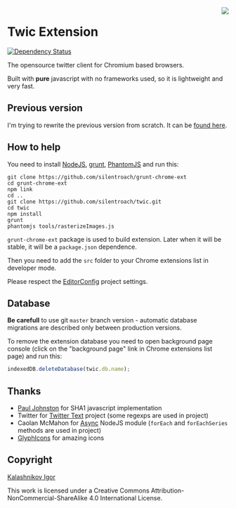 <div style="float: right"><img src="https://rawgithub.com/silentroach/twic/master/src/img/logo.svg" /></div>

# Twic Extension
[![Dependency Status](https://gemnasium.com/silentroach/twic.png)](https://gemnasium.com/silentroach/twic)

The opensource twitter client for Chromium based browsers.

Built with **pure** javascript with no frameworks used, so it is lightweight and very fast.

## Previous version

I'm trying to rewrite the previous version from scratch. It can be [found here](https://github.com/silentroach/twic-archived).

## How to help

You need to install [NodeJS](http://nodejs.org/), [grunt](http://gruntjs.com/getting-started), [PhantomJS](http://phantomjs.org/) and run this:

```shell
git clone https://github.com/silentroach/grunt-chrome-ext
cd grunt-chrome-ext
npm link
cd ..
git clone https://github.com/silentroach/twic.git
cd twic
npm install
grunt
phantomjs tools/rasterizeImages.js
```

`grunt-chrome-ext` package is used to build extension. Later when it will be stable, it will be a `package.json` dependence.

Then you need to add the `src` folder to your Chrome extensions list in developer mode.

Please respect the [EditorConfig](http://editorconfig.org/) project settings.

## Database

**Be carefull** to use git `master` branch version - automatic database migrations are described only between production versions.

To remove the extension database you need to open background page console (click on the "background page" link in Chrome extensions list page) and run this:

```js
indexedDB.deleteDatabase(twic.db.name);
```

## Thanks

* [Paul Johnston](http://pajhome.org.uk) for SHA1 javascript implementation
* Twitter for [Twitter Text](https://github.com/twitter/twitter-text-js) project (some regexps are used in project)
* Caolan McMahon for [Async](https://github.com/caolan/async) NodeJS module (`forEach` and `forEachSeries` methods are used in project)
* [GlyphIcons](http://glyphicons.com/) for amazing icons

## Copyright

[Kalashnikov Igor](mailto:igor.kalashnikov@me.com)

This work is licensed under a Creative Commons Attribution-NonCommercial-ShareAlike 4.0 International License.
